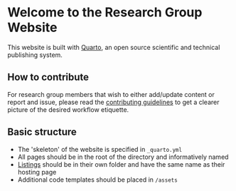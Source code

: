 # Welcome to the Research Group Website

This website is built with [Quarto](https://quarto.org), an open source scientific and technical publishing system.

## How to contribute

For research group members that wish to either add/update content or report and issue, please read the [contributing guidelines][contr] to get a clearer picture of the desired workflow etiquette.

[contr]: https://github.com/BecksLab/website/blob/master/CONTRIBUTING.md


## Basic structure

-   The 'skeleton' of the website is specified in `_quarto.yml`
-   All pages should be in the root of the directory and informatively named
-   [Listings](https://quarto.org/docs/websites/website-listings.html) should be in their own folder and have the same name as their hosting page
-   Additional code templates should be placed in `/assets`


